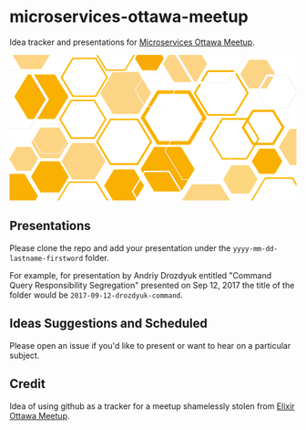 # microservices-ottawa-meetup
Idea tracker and presentations for [Microservices Ottawa Meetup](https://www.meetup.com/DDD-CQRS-ES/events/242749759/).

![Logo](img.png)

## Presentations

Please clone the repo and add your presentation under the `yyyy-mm-dd-lastname-firstword` folder.

For example, for presentation by Andriy Drozdyuk entitled "Command Query Responsibility Segregation" presented on Sep 12, 2017 the title of the folder would be `2017-09-12-drozdyuk-command`.

## Ideas Suggestions and Scheduled

Please open an issue if you'd like to present or want to hear on a particular subject.

## Credit

Idea of using github as a tracker for a meetup shamelessly stolen from [Elixir Ottawa Meetup](https://github.com/ElixirOttawaMeetup).
